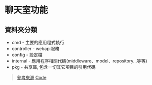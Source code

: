 # 聊天室功能

## 資料夾分類
* cmd - 主要的應用程式執行
* controller - webapi服務
* config - 設定檔
* internal - 應用程序相關代碼(middleware、model、repository...等等)
* pkg - 共享庫, 包含一切其它項目的引用代碼




> [參考來源](https://ithelp.ithome.com.tw/articles/10240098)
> [Code](https://github.com/codingXiang/random_anonymous_chat/blob/48fd4fc4f35bf68f2a6ef528029c491f59b78156/main.go#L36)